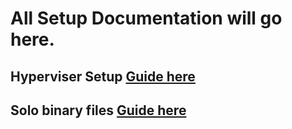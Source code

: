 # All Setup Documentation will go here.

## Hyperviser Setup [Guide here](Setup/hypervisor/README.md)

## Solo binary files [Guide here](BININSTALL.md)
